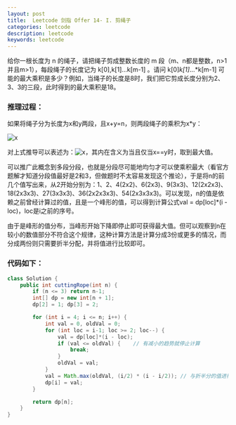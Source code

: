```yaml
---
layout: post
title:  Leetcode 剑指 Offer 14- I. 剪绳子
categories: leetcode
description: leetcode
keywords: leetcode
---
```


给你一根长度为 n 的绳子，请把绳子剪成整数长度的 m 段（m、n都是整数，n>1并且m>1），每段绳子的长度记为 k[0],k[1]...k[m-1] 。请问 k[0]*k[1]*...*k[m-1] 可能的最大乘积是多少？例如，当绳子的长度是8时，我们把它剪成长度分别为2、3、3的三段，此时得到的最大乘积是18。

### 推理过程：

如果将绳子分为长度为x和y两段，且x+y=n，则两段绳子的乘积为x*y：

<img src="http://latex.codecogs.com/gif.latex?n=x+y\ge 2*\sqrt{x*y}\Rightarrow n \ge 2*\sqrt{x*y}" title="x" />

对上式推导可以表述为：<img src="http://latex.codecogs.com/gif.latex?x*y \le \frac {n^{2}}{4}" title="x" />，其内在含义为当且仅当x==y时，取到最大值。

可以推广此概念到多段分段，也就是分段尽可能地均匀才可以使乘积最大（看官方题解才知道分段值最好是2和3，但做题时不太容易发现这个推论），于是将n的前几个值写出来，从2开始分别为：1、2、4(2x2)、6(2x3)、9(3x3)、12(2x2x3)、18(2x3x3)、27(3x3x3)、36(2x2x3x3)、54(2x3x3x3)。可以发现，n的值是依赖之前曾经计算过的值，且是一个峰形的值，可以得到计算公式val = dp[loc]\*(i - loc)，loc是i之前的序号。

由于是峰形的值分布，当峰形开始下降即停止即可获得最大值。但可以观察到n在较小的数值部分不符合这个规律，这种计算方法是计算分成3份或更多的情况，而分成两份则只需要折半分配，并将值进行比较即可。

### 代码如下：

```java
class Solution {
    public int cuttingRope(int n) {
        if (n <= 3) return n-1;
        int[] dp = new int[n + 1];
        dp[2] = 1; dp[3] = 2;

        for (int i = 4; i <= n; i++) {
            int val = 0, oldVal = 0;
            for (int loc = i-1; loc >= 2; loc--) {
                val = dp[loc]*(i - loc);
                if (val <= oldVal) {	// 有减小的趋势就停止计算
                    break;
                }
                oldVal = val;
            }
            val = Math.max(oldVal, (i/2) * (i - i/2)); // 与折半分的值进行比较
            dp[i] = val;
        }

        return dp[n];
    }
}
```


